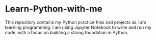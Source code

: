 # Learn-Python-with-me
This repository contains my Python practice files and projects as I am learning programming. I am using Jupyter Notebook to write and run my code, with a focus on building a strong foundation in Python.
